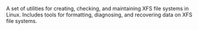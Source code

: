 A set of utilities for creating, checking, and maintaining XFS file systems in Linux.
Includes tools for formatting, diagnosing, and recovering data on XFS file systems.
